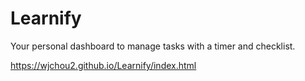 # Learnify

Your personal dashboard to manage tasks with a timer and checklist.

<a>https://wjchou2.github.io/Learnify/index.html</a>
